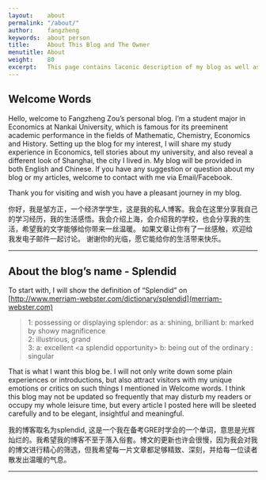 ```yaml
---
layout:    about
permalink: "/about/"
author:    fangzheng
keywords:  about person 
title:     About This Blog and The Owner
menutitle: About
weight:    80
excerpt:   This page contains laconic description of my blog as well as myself.
---
```


## Welcome Words

Hello, welcome to Fangzheng Zou’s personal blog. I’m a student major in Economics at Nankai University, which is famous for its preeminent academic performance in the fields of Mathematic, Chemistry, Economics and History. Setting up the blog for my interest, I will share my study experience in Economics, tell stories about my university, and also reveal a different look of Shanghai, the city I lived in. My blog will be provided in both English and Chinese. If you have any suggestion or question about my blog or my articles, welcome to contact with me via Email/Facebook.

Thank you for visiting and wish you have a pleasant journey in my blog.

你好，我是邹方正，一个经济学学生，这是我的私人博客。我会在这里分享我自己的学习经历，我的生活感悟。我会介绍上海，会介绍我的学校，也会分享我的生活，希望我的文字能够给你带来一丝温暖。
如果文章让你有了一丝感触，欢迎给我发电子邮件一起讨论。
谢谢你的光临，愿它能给你的生活带来快乐。


---

## About the blog’s name - Splendid

To start with, I will show the definition of “Splendid” on [http://www.merriam-webster.com/dictionary/splendid](merriam-webster.com)
> 1: possessing or displaying splendor: as
  a: shining, brilliant
  b: marked by showy magnificence                                                                       
  2: illustrious, grand                                                                                                         
  3: 
  a: excellent \<a splendid opportunity\>
  b: being out of the ordinary : singular

That is what I want this blog be. I will not only write down some plain experiences or introductions, but also attract visitors with my unique emotions or critics on  such things I mentioned in Welcome words. I think this blog may not be updated so frequently that may disturb my readers or occupy my whole leisure time, but every article I posted here will be sleeted carefully and to be elegant, insightful and meaningful.

我的博客取名为splendid, 这是一个我在备考GRE时学会的一个单词，意思是光辉灿烂的。我希望我的博客不至于落入俗套。博文的更新也许会很慢，因为我会对我的博文进行精心的筛选，但我希望每一片文章都足够精致、深刻，并给每一位读者散发出温暖的气息。

---


